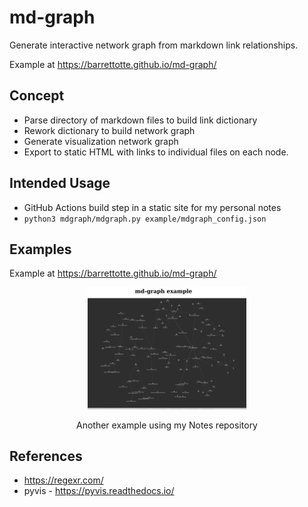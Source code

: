 # md-graph
Generate interactive network graph from markdown link relationships.

Example at https://barrettotte.github.io/md-graph/

## Concept
- Parse directory of markdown files to build link dictionary
- Rework dictionary to build network graph
- Generate visualization network graph
- Export to static HTML with links to individual files on each node.


## Intended Usage
- GitHub Actions build step in a static site for my personal notes
- ```python3 mdgraph/mdgraph.py example/mdgraph_config.json```


## Examples
Example at https://barrettotte.github.io/md-graph/

<figure>
  <p align="center">
    <img src="docs/example.png" alt="md-graph example" width="60%" height="60%"/>
    <figcaption>
      <p align="center">Another example using my Notes repository</p>
    </figcaption>
  </p>
</figure>


## References
- https://regexr.com/
- pyvis - https://pyvis.readthedocs.io/
